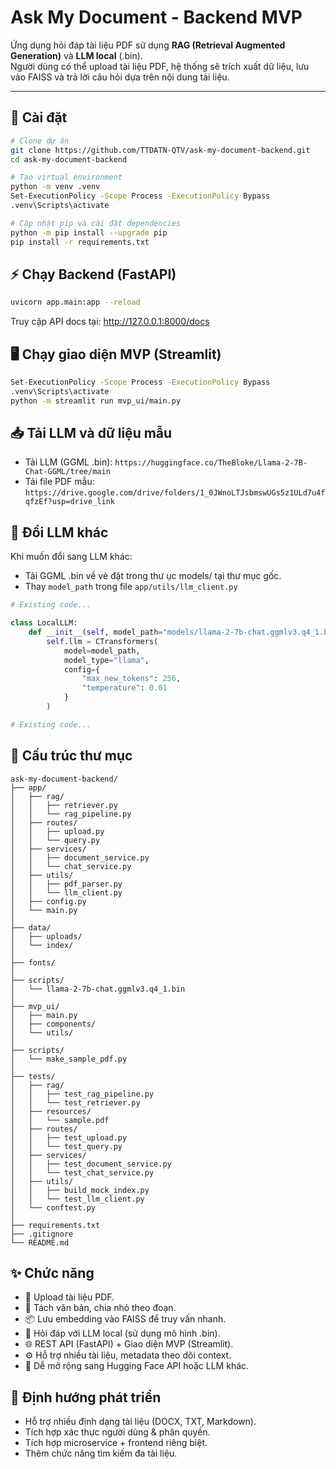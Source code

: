# Ask My Document - Backend MVP

Ứng dụng hỏi đáp tài liệu PDF sử dụng **RAG (Retrieval Augmented Generation)** và **LLM local** (.bin).  
Người dùng có thể upload tài liệu PDF, hệ thống sẽ trích xuất dữ liệu, lưu vào FAISS và trả lời câu hỏi dựa trên nội dung tài liệu.

---

## 🚀 Cài đặt

```bash
# Clone dự án
git clone https://github.com/TTDATN-QTV/ask-my-document-backend.git
cd ask-my-document-backend

# Tạo virtual environment
python -m venv .venv
Set-ExecutionPolicy -Scope Process -ExecutionPolicy Bypass
.venv\Scripts\activate

# Cập nhật pip và cài đặt dependencies
python -m pip install --upgrade pip
pip install -r requirements.txt
```

## ⚡️ Chạy Backend (FastAPI)

```bash
uvicorn app.main:app --reload
```

Truy cập API docs tại: http://127.0.0.1:8000/docs

## 🖥️ Chạy giao diện MVP (Streamlit)

```bash
Set-ExecutionPolicy -Scope Process -ExecutionPolicy Bypass
.venv\Scripts\activate
python -m streamlit run mvp_ui/main.py
```

## 📥 Tải LLM và dữ liệu mẫu
- Tải LLM (GGML .bin): `https://huggingface.co/TheBloke/Llama-2-7B-Chat-GGML/tree/main`
- Tải file PDF mẫu: `https://drive.google.com/drive/folders/1_0JWnoLTJsbmswUGs5z1ULd7u4fqfzEf?usp=drive_link`

## 🔀 Đổi LLM khác
Khi muốn đổi sang LLM khác:
- Tải GGML .bin về vè đặt trong thư ục models/ tại thư mục gốc.
- Thay `model_path` trong file `app/utils/llm_client.py`

```python
# Existing code...

class LocalLLM:
    def __init__(self, model_path="models/llama-2-7b-chat.ggmlv3.q4_1.bin"): # <-- Thay model_path tại đây
        self.llm = CTransformers(
            model=model_path,
            model_type="llama",
            config={
                "max_new_tokens": 256,
                "temperature": 0.01
            }
        )

# Existing code...
```


## 📂 Cấu trúc thư mục
```
ask-my-document-backend/
├── app/
│   ├── rag/
│   │   ├── retriever.py
│   │   └── rag_pipeline.py
│   ├── routes/
│   │   ├── upload.py
│   │   └── query.py
│   ├── services/
│   │   ├── document_service.py
│   │   └── chat_service.py
│   ├── utils/
│   │   ├── pdf_parser.py
│   │   └── llm_client.py
│   ├── config.py
│   └── main.py
│
├── data/
│   ├── uploads/
│   └── index/
│
├── fonts/
│
├── scripts/
│   └── llama-2-7b-chat.ggmlv3.q4_1.bin
│
├── mvp_ui/
│   ├── main.py
│   ├── components/
│   └── utils/
│
├── scripts/
│   └── make_sample_pdf.py
│
├── tests/
│   ├── rag/
│   │   ├── test_rag_pipeline.py
│   │   └── test_retriever.py
│   ├── resources/
│   │   └── sample.pdf
│   ├── routes/
│   │   ├── test_upload.py
│   │   └── test_query.py
│   ├── services/
│   │   ├── test_document_service.py
│   │   └── test_chat_service.py
│   ├── utils/
│   │   ├── build_mock_index.py
│   │   └── test_llm_client.py
│   └── conftest.py
│
├── requirements.txt
├── .gitignore
└── README.md
```

## ✨ Chức năng

- 📄 Upload tài liệu PDF.
- 🔎 Tách văn bản, chia nhỏ theo đoạn.
- 📦 Lưu embedding vào FAISS để truy vấn nhanh.
- 💬 Hỏi đáp với LLM local (sử dụng mô hình .bin).
- 🌐 REST API (FastAPI) + Giao diện MVP (Streamlit).
- ⚙️ Hỗ trợ nhiều tài liệu, metadata theo dõi context.
- 🚀 Dễ mở rộng sang Hugging Face API hoặc LLM khác.

## 🔮 Định hướng phát triển

- Hỗ trợ nhiều định dạng tài liệu (DOCX, TXT, Markdown).
- Tích hợp xác thực người dùng & phân quyền.
- Tích hợp microservice + frontend riêng biệt.
- Thêm chức năng tìm kiếm đa tài liệu.
